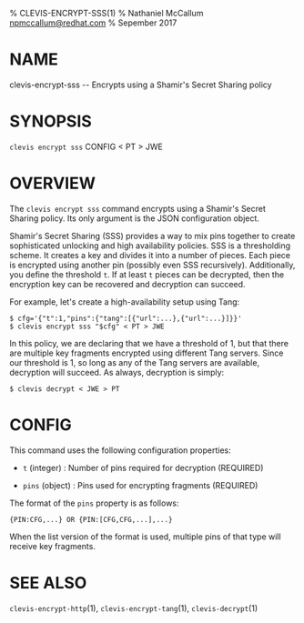 % CLEVIS-ENCRYPT-SSS(1)
% Nathaniel McCallum <npmccallum@redhat.com>
% Sepember 2017

# NAME

clevis-encrypt-sss -- Encrypts using a Shamir's Secret Sharing policy 

# SYNOPSIS

`clevis encrypt sss` CONFIG < PT > JWE

# OVERVIEW

The `clevis encrypt sss` command encrypts using a Shamir's Secret Sharing
policy. Its only argument is the JSON configuration object.

Shamir's Secret Sharing (SSS) provides a way to mix pins together to create
sophisticated unlocking and high availability policies. SSS is a thresholding
scheme. It creates a key and divides it into a number of pieces. Each piece is
encrypted using another pin (possibly even SSS recursively). Additionally,
you define the threshold `t`. If at least `t` pieces can be decrypted, then
the encryption key can be recovered and decryption can succeed.

For example, let's create a high-availability setup using Tang:

    $ cfg='{"t":1,"pins":{"tang":[{"url":...},{"url":...}]}}'
    $ clevis encrypt sss "$cfg" < PT > JWE

In this policy, we are declaring that we have a threshold of 1, but that there
are multiple key fragments encrypted using different Tang servers. Since our
threshold is 1, so long as any of the Tang servers are available, decryption
will succeed. As always, decryption is simply:

    $ clevis decrypt < JWE > PT

# CONFIG

This command uses the following configuration properties:

* `t` (integer) :
  Number of pins required for decryption (REQUIRED)

* `pins` (object) :
  Pins used for encrypting fragments (REQUIRED)

The format of the `pins` property is as follows:

    {PIN:CFG,...} OR {PIN:[CFG,CFG,...],...}

When the list version of the format is used, multiple pins of that type will
receive key fragments.

# SEE ALSO

`clevis-encrypt-http`(1),
`clevis-encrypt-tang`(1),
`clevis-decrypt`(1)
